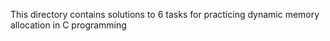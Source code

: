 This directory contains solutions to 6 tasks for practicing dynamic memory allocation in C programming
